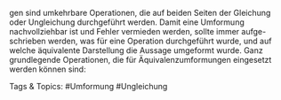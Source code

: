 gen sind umkehrbare Operationen, die auf beiden Seiten der Gleichung oder Ungleichung durchgeführt
werden. Damit eine Umformung nachvollziehbar ist und Fehler vermieden werden, sollte immer aufge-
schrieben werden, was für eine Operation durchgeführt wurde, und auf welche äquivalente Darstellung
die Aussage umgeformt wurde.
Ganz grundlegende Operationen, die für Äquivalenzumformungen eingesetzt werden können sind:

   Tags & Topics:
   #Umformung
   #Ungleichung